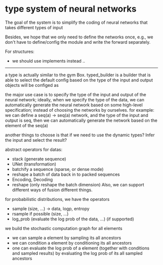 # type system of neural networks

The goal of the system is to simplify the coding of neural networks that takes different types of input

Besides, we hope that we only need to define the networks once, e.g., we don't have to define/config the module and write the forward separately.

For structures:
- we should use implements instead ..

----

a type is actually similar to the gym Box. typed_builder is a builder that is able to select the default config based on the type of the input and output 
objects will be configed as 


the major use case is to specify the type of the input and output of the neural network; ideally, when we specify the type of the data, we can automatically generate the neural network based on some high-level specification; instead of choosing the networks by ourselves.
for example: we can define a seq(a) -> seq(a) network, and the type of the input and output is seq, then we can automatically generate the network based on the element of the seq(a)

another things to choose is that if we need to use the dynamic types? Infer the input and select the result? 


abstract operators for datas:
  - stack (generate sequence)
  - UNet (transformation)
  - batchify a sequence (sparse, or dense mode)
  - reshape a batch of data back in to packed sequences
  - Encoding, Decoding
  - reshape (only reshape the batch dimension)
 Also, we can support different ways of fusion different things. 


for probabilistic distributions, we have the operators
  - sample (size, ...) -> data, logp, entropy
  - rsample if possible (size, ...)
  - log_prob (evaluate the log prob of the data, ...) (if supported)

we build the stochastic computation graph for all elements
  - we can sample a element by sampling its all ancestors
  - we can condition a element by conditioning its all ancestors
  - one can evaluate the log prob of a element (together with conditions and sampled results) by evaluating the log prob of its all sampled ancestors